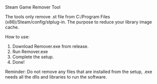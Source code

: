 Steam Game Remover Tool

The tools only remove .st file from C:/Program Files (x86)/Steam/config/stplug-in.
The purpose to reduce your library image cache.


How to use:
1. Download Remover.exe from release.
2. Run Remover.exe
3. Complete the setup.
4. Done!


Reminder:
Do not remove any files that are installed from the setup, .exe needs all the dlls and libraries to run the software.

